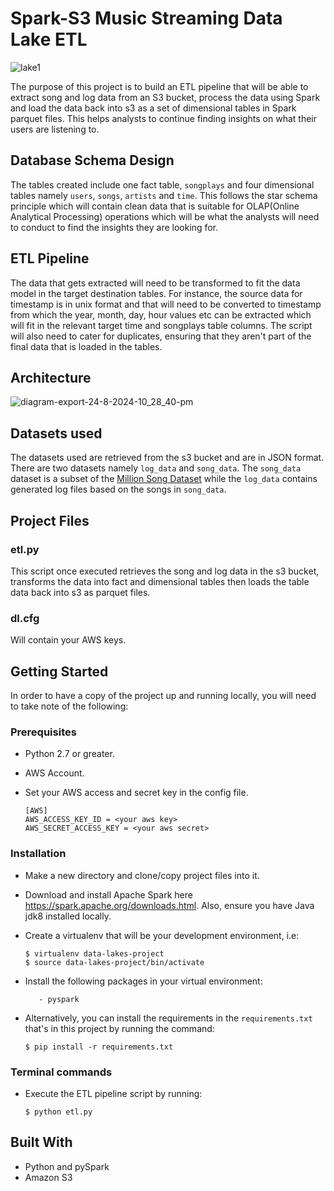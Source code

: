 # Spark-S3 Music Streaming Data Lake ETL

![lake1](https://github.com/user-attachments/assets/ef1f122d-e2c8-4e9a-b338-c4bc09f17610)

The purpose of this project is to build an ETL pipeline that will be able to extract song and log data from an S3 bucket, process the data using Spark and load the data back into s3 as a set of dimensional tables in Spark parquet files. This helps analysts to continue finding insights on what their users are listening to.

## Database Schema Design
The tables created include one fact table, `songplays` and four dimensional tables namely `users`, `songs`, `artists` and `time`. This follows the star schema principle which will contain clean data that is suitable for OLAP(Online Analytical Processing) operations which will be what the analysts will need to conduct to find the insights they are looking for.

## ETL Pipeline
The data that gets extracted will need to be transformed to fit the data model in the target destination tables. For instance, the source data for timestamp is in unix format and that will need to be converted to timestamp from which the year, month, day, hour values etc can be extracted which will fit in the relevant target time and songplays table columns. The script will also need to cater for duplicates, ensuring that they aren't part of the final data that is loaded in the tables.

## Architecture

![diagram-export-24-8-2024-10_28_40-pm](https://github.com/user-attachments/assets/62b80fb8-fddf-4e39-a844-ba1aec78bfc0)

## Datasets used
The datasets used are retrieved from the s3 bucket and are in JSON format. There are two datasets namely `log_data` and `song_data`. The `song_data` dataset is a subset of the [Million Song Dataset](http://millionsongdataset.com/) while the `log_data` contains generated log files based on the songs in `song_data`.

## Project Files
### etl.py
This script once executed retrieves the song and log data in the s3 bucket, transforms the data into fact and dimensional tables then loads the table data back into s3 as parquet files. 

### dl.cfg
Will contain your AWS keys.

## Getting Started
In order to have a copy of the project up and running locally, you will need to take note of the following:

### Prerequisites
   - Python 2.7 or greater.
   - AWS Account.

   - Set your AWS access and secret key in the config file. 
        ```
        [AWS]
        AWS_ACCESS_KEY_ID = <your aws key>
        AWS_SECRET_ACCESS_KEY = <your aws secret>
        ```

### Installation
   - Make a new directory and clone/copy project files into it.
   - Download and install Apache Spark here https://spark.apache.org/downloads.html. Also, ensure you have Java jdk8 installed locally.
   - Create a virtualenv that will be your development environment, i.e:
       ```
       $ virtualenv data-lakes-project
       $ source data-lakes-project/bin/activate
       ```
   - Install the following packages in your virtual environment:

            - pyspark

- Alternatively, you can install the requirements in the `requirements.txt` that's in this project by running the command:
    ```
    $ pip install -r requirements.txt
     ```
            
### Terminal commands
- Execute the ETL pipeline script by running:
    ```
    $ python etl.py
    ```

## Built With
- Python and pySpark
- Amazon S3


